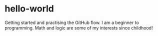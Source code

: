 # hello-world
Getting started and practising the GitHub flow.
I am a beginner to programming. Math and logic are some of my interests since childhood!
